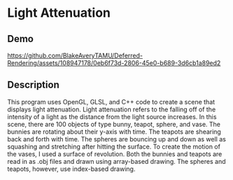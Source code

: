 # Light Attenuation

## Demo

https://github.com/BlakeAveryTAMU/Deferred-Rendering/assets/108947178/0eb6f73d-2806-45e0-b689-3d6cb1a89ed2

## Description

This program uses OpenGL, GLSL, and C++ code to create a scene that displays light attenuation. Light attenuation refers to the falling off of the intensity of a light as the distance from the light source increases. In this scene, there are 100 objects of type bunny, teapot, sphere, and vase. The bunnies are rotating about their y-axis with time. The teapots are shearing back and forth with time. The spheres are bouncing up and down as well as squashing and stretching after hitting the surface. To create the motion of the vases, I used a surface of revolution. Both the bunnies and teapots are read in as .obj files and drawn using array-based drawing. The spheres and teapots, however, use index-based drawing. 





